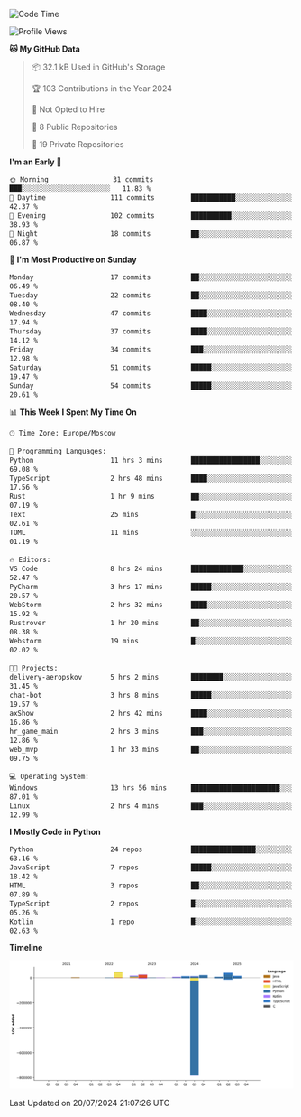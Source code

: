<!--START_SECTION:waka-->
![Code Time](http://img.shields.io/badge/Code%20Time-414%20hrs%205%20mins-blue)

![Profile Views](http://img.shields.io/badge/Profile%20Views-2-blue)

**🐱 My GitHub Data** 

> 📦 32.1 kB Used in GitHub's Storage 
 > 
> 🏆 103 Contributions in the Year 2024
 > 
> 🚫 Not Opted to Hire
 > 
> 📜 8 Public Repositories 
 > 
> 🔑 19 Private Repositories 
 > 
**I'm an Early 🐤** 

```text
🌞 Morning                31 commits          ███░░░░░░░░░░░░░░░░░░░░░░   11.83 % 
🌆 Daytime                111 commits         ███████████░░░░░░░░░░░░░░   42.37 % 
🌃 Evening                102 commits         ██████████░░░░░░░░░░░░░░░   38.93 % 
🌙 Night                  18 commits          ██░░░░░░░░░░░░░░░░░░░░░░░   06.87 % 
```
📅 **I'm Most Productive on Sunday** 

```text
Monday                   17 commits          ██░░░░░░░░░░░░░░░░░░░░░░░   06.49 % 
Tuesday                  22 commits          ██░░░░░░░░░░░░░░░░░░░░░░░   08.40 % 
Wednesday                47 commits          ████░░░░░░░░░░░░░░░░░░░░░   17.94 % 
Thursday                 37 commits          ████░░░░░░░░░░░░░░░░░░░░░   14.12 % 
Friday                   34 commits          ███░░░░░░░░░░░░░░░░░░░░░░   12.98 % 
Saturday                 51 commits          █████░░░░░░░░░░░░░░░░░░░░   19.47 % 
Sunday                   54 commits          █████░░░░░░░░░░░░░░░░░░░░   20.61 % 
```


📊 **This Week I Spent My Time On** 

```text
🕑︎ Time Zone: Europe/Moscow

💬 Programming Languages: 
Python                   11 hrs 3 mins       █████████████████░░░░░░░░   69.08 % 
TypeScript               2 hrs 48 mins       ████░░░░░░░░░░░░░░░░░░░░░   17.56 % 
Rust                     1 hr 9 mins         ██░░░░░░░░░░░░░░░░░░░░░░░   07.19 % 
Text                     25 mins             █░░░░░░░░░░░░░░░░░░░░░░░░   02.61 % 
TOML                     11 mins             ░░░░░░░░░░░░░░░░░░░░░░░░░   01.19 % 

🔥 Editors: 
VS Code                  8 hrs 24 mins       █████████████░░░░░░░░░░░░   52.47 % 
PyCharm                  3 hrs 17 mins       █████░░░░░░░░░░░░░░░░░░░░   20.57 % 
WebStorm                 2 hrs 32 mins       ████░░░░░░░░░░░░░░░░░░░░░   15.92 % 
Rustrover                1 hr 20 mins        ██░░░░░░░░░░░░░░░░░░░░░░░   08.38 % 
Webstorm                 19 mins             █░░░░░░░░░░░░░░░░░░░░░░░░   02.02 % 

🐱‍💻 Projects: 
delivery-aeropskov       5 hrs 2 mins        ████████░░░░░░░░░░░░░░░░░   31.45 % 
chat-bot                 3 hrs 8 mins        █████░░░░░░░░░░░░░░░░░░░░   19.57 % 
axShow                   2 hrs 42 mins       ████░░░░░░░░░░░░░░░░░░░░░   16.86 % 
hr_game_main             2 hrs 3 mins        ███░░░░░░░░░░░░░░░░░░░░░░   12.86 % 
web_mvp                  1 hr 33 mins        ██░░░░░░░░░░░░░░░░░░░░░░░   09.75 % 

💻 Operating System: 
Windows                  13 hrs 56 mins      ██████████████████████░░░   87.01 % 
Linux                    2 hrs 4 mins        ███░░░░░░░░░░░░░░░░░░░░░░   12.99 % 
```

**I Mostly Code in Python** 

```text
Python                   24 repos            ████████████████░░░░░░░░░   63.16 % 
JavaScript               7 repos             █████░░░░░░░░░░░░░░░░░░░░   18.42 % 
HTML                     3 repos             ██░░░░░░░░░░░░░░░░░░░░░░░   07.89 % 
TypeScript               2 repos             █░░░░░░░░░░░░░░░░░░░░░░░░   05.26 % 
Kotlin                   1 repo              █░░░░░░░░░░░░░░░░░░░░░░░░   02.63 % 
```



**Timeline**

![Lines of Code chart](https://raw.githubusercontent.com/adlemx/adlemx/main/assets/bar_graph.png)


 Last Updated on 20/07/2024 21:07:26 UTC
<!--END_SECTION:waka-->
